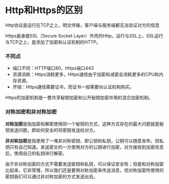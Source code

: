 # Http和Https的区别

Http协议是运行在TCP之上，明文传输，客户端与服务端都无法验证对方的信息

Https是身披SSL（Secure Socket Layer）外壳的Http，运行与SSL上，SSL运行与TCP之上，是添加了加密和认证机制的HTTP。

### 不同点

- 端口不同：HTTP端口80，Https端口443
- 资源消耗：Https消耗更多，Https通信由于加密和减密会消耗更多的CPU和内存资源。
- 开销：Https通信需要证书，而证书一般需要向认证机构购买。

Https的加密机制是一整共享秘钥加密和公开秘钥加密并用的混合加密机制。

### 对称加密和非对称加密

**对称加密**是指加密和解密使用同一个秘钥的方式，这种方式存在的最大问题就是秘钥发送问题，即如何安全的将密钥发送给对方。

**非对称加密**是指使用了一堆非对称密钥，即公钥和私钥，公钥可以随意发布，但私钥只有自己知道。发送密文的一方使用对方的公钥进行加密，对方接收到加密信息后，使用自己的私钥进行解密。

由于非对称加密的方式不需要发送密钥和私钥，可以保证安全性；但是和对称加密比起来，它非常慢，所以我们还是要用对称加密来传送消息，但对称加密所使用的密钥我们可以通过非对称加密的方式发送出去。


